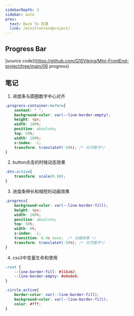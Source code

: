 ```yaml
---
sidebarDepth: 3
sidebar: auto
prev:
  text: Back To 目录
  link: /minifrontendproject/
---
```




## Progress Bar

<common-progresson-snippet src="https://q10viking.github.io/Mini-FrontEnd-project/06%20progress/"/>

[source code](https://github.com/Q10Viking/Mini-FrontEnd-project/tree/main/06 progress)

## 笔记

1. 进度条与圆圈数字中心对齐

```css
.progress-container:before{
    content: " ";
    background-color: var(--line-border-empty);
    height: 4px;
    width: 100%;
    position: absolute;
    top: 50%;
    width: 100%;
    z-index: -1;
    transform: translateY(-50%); /* 对齐数字*/
}
```



2. button点击的时候动态效果

```css
.btn:active{
    transform: scale(0.98);
}
```

3. 进度条伸长和缩短的动画效果

```css
.progress{
    background-color: var(--line-border-fill);
    height: 4px;
    width: 100%;
    position: absolute;
    top: 50%;
    width: 0%;
    z-index: -1;
    transition: 0.4s ease;  /* 动画效果 */
    transform: translateY(-50%); /* 对齐数字*/
}
```

4. css3中变量生命和使用

```css
:root {
    --line-border-fill: #318a62;
    --line-border-empty: #e0e0e0;
}

.circle.active{
    border-color: var(--line-border-fill);
    background-color: var(--line-border-fill);
    color: #fff;
}
```

